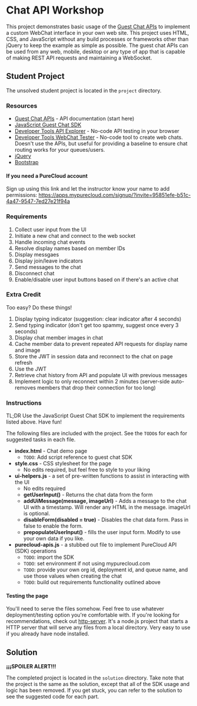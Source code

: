 # Chat API Workshop

This project demonstrates basic usage of the [Guest Chat APIs](https://developer.mypurecloud.com/api/webchat/guestchat.html) to implement a custom WebChat interface in your own web site. This project uses HTML, CSS, and JavaScript without any build processes or frameworks other than jQuery to keep the example as simple as possible. The guest chat APIs can be used from any web, mobile, desktop or any type of app that is capable of making REST API requests and maintaining a WebSocket.

## Student Project

The unsolved student project is located in the `project` directory.

### Resources

* [Guest Chat APIs](https://developer.mypurecloud.com/api/webchat/guestchat.html) - API documentation (start here)
* [JavaScript Guest Chat SDK](https://developer.mypurecloud.com/api/rest/client-libraries/javascript-guest/)
* [Developer Tools API Explorer](https://developer.mypurecloud.com/developer-tools/#/api-explorer) - No-code API testing in your browser
* [Developer Tools WebChat Tester](https://developer.mypurecloud.com/developer-tools/#/webchat) - No-code tool to create web chats. Doesn't use the APIs, but useful for providing a baseline to ensure chat routing works for your queues/users.
* [jQuery](https://api.jquery.com/)
* [Bootstrap](https://getbootstrap.com/docs/4.3/getting-started/introduction/)

#### If you need a PureCloud account

Sign up using this link and let the instructor know your name to add permissions: https://apps.mypurecloud.com/signup/?invite=95851efe-b51c-4a47-9547-7ed27e21f94a

### Requirements

1. Collect user input from the UI
2. Initiate a new chat and connect to the web socket
3. Handle incoming chat events
  1. Resolve display names based on member IDs
  1. Display messgaes
  2. Display join/leave indicators
4. Send messages to the chat
5. Disconnect chat
6. Enable/disable user input buttons based on if there's an active chat

### Extra Credit

Too easy? Do these things!

1. Display typing indicator (suggestion: clear indicator after 4 seconds)
2. Send typing indicator (don't get too spammy, suggest once every 3 seconds)
3. Display chat member images in chat
4. Cache member data to prevent repeated API requests for display name and image
5. Store the JWT in session data and reconnect to the chat on page refresh
  1. Use the JWT
  2. Retrieve chat history from API and populate UI with previous messages
  3. Implement logic to only reconnect within 2 minutes (server-side auto-removes members that drop their connection for too long)

### Instructions

TL;DR Use the JavaScript Guest Chat SDK to implement the requirements listed above. Have fun!

The following files are included with the project. See the `TODO`s for each for suggested tasks in each file. 

* **index.html** - Chat demo page
  * `TODO`: Add script reference to guest chat SDK
* **style.css** - CSS stylesheet for the page
  * No edits required, but feel free to style to your liking
* **ui-helpers.js** - a set of pre-written functions to assist in interacting with the UI
  * No edits required
  * **getUserInput()** - Returns the chat data from the form
  * **addUiMessage(message, imageUrl)** - Adds a message to the chat UI with a timestamp. Will render any HTML in the message. imageUrl is optional.
  * **disableForm(disabled = true)** - Disables the chat data form. Pass in false to enable the form.
  * **prepopulateUserInput()** - fills the user input form. Modify to use your own data if you like.
* **purecloud-apis.js** - a stubbed out file to implement PureCloud API (SDK) operations
  * `TODO`: import the SDK
  * `TODO`: set environment if not using mypurecloud.com
  * `TODO`: provide your own org id, deployment id, and queue name, and use those values when creating the chat
  * `TODO`: build out requirements functionality outlined above

#### Testing the page

You'll need to serve the files somehow. Feel free to use whatever deployment/testing option you're comfortable with. If you're looking for recommendations, check out [http-server](https://www.npmjs.com/package/http-server). It's a node.js project that starts a HTTP server that will serve any files from a local directory. Very easy to use if you already have node installed.


## Solution

**¡¡¡SPOILER ALERT!!!**

The completed project is located in the `solution` directory. Take note that the project is the same as the solution, except that all of the SDK usage and logic has been removed. If you get stuck, you can refer to the solution to see the suggested code for each part.
